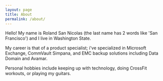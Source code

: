 ```yaml
---
layout: page
title: About
permalink: /about/
---
```

Hello! My name is Roland San Nicolas (the last name has 2 words like 'San Francisco') and I live in Washington State.


My career is that of a product specialist; i've specialized in Microsoft Exchange, CommVault Simpana, and EMC backup solutions including Data Domain and Avamar.


Personal hobbies include keeping up with technology, doing CrossFit workouts, or playing my guitars.
